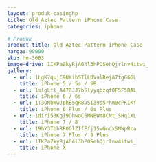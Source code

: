 ```yaml
---
layout: produk-casinghp
title: Old Aztec Pattern iPhone Case
categories: iphone

# Produk
product-title: Old Aztec Pattern iPhone Case
harga: 90000
sku: hn-3663
image-drive: 1IKPaZkyRjA64l3hPOSehQjrlnv4itwi_
gallery:
  - url: 1LgK7qujC9UKihSTlLDValRejA7tg666L
    title: iPhone 5 / 5s / SE
  - url: 1slgLfl_A47BJJ7bSlyyqbzqfOF5F5BAL
    title: iPhone 6 / 6s
  - url: 1T3ONhWwJphB5qR8JSI39s5rhm0cPKIKf
    title: iPhone 6 Plus / 6s Plus
  - url: 1dirI53KgI9OhwoC6MNBWm8CNt_SHq1XL
    title: iPhone 7 / 8
  - url: 19hY3TbhRFOGlZIfEfj15wGndxSNWpRca
    title: iPhone 7 Plus / 8 Plus
  - url: 1IKPaZkyRjA64l3hPOSehQjrlnv4itwi_
    title: iPhone X
---
```

